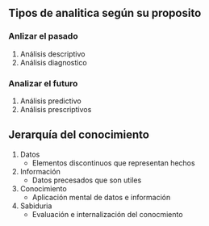 ## Tipos de analitica según su proposito
### Anlizar el pasado
1. Análisis descriptivo
2. Análisis diagnostico

### Analizar el futuro
1. Análisis predictivo
2. Análisis prescriptivos

## Jerarquía del conocimiento
1. Datos
    - Elementos discontinuos que representan hechos
2. Información
    - Datos precesados que son utiles
3. Conocimiento
    - Aplicación mental de datos e información
4. Sabiduria
    - Evaluación e internalización del conocmiento